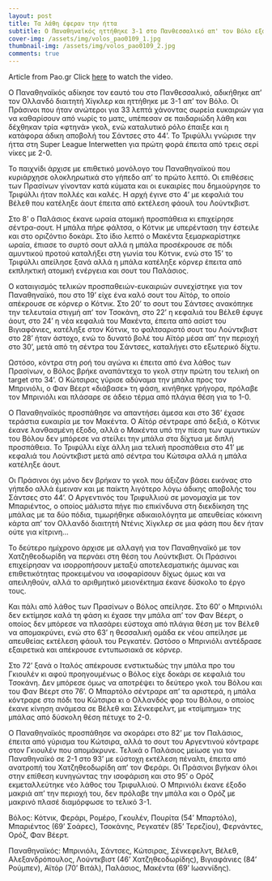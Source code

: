 ```yaml
---
layout: post
title: Τα λάθη έφεραν την ήττα
subtitle: Ο Παναθηναϊκός ηττήθηκε 3-1 στο Πανθεσσαλικό απ' τον Βόλο εξαιτίας δικών του σφαλμάτων αλλά και του διαιτητή Χίγκλερ
cover-img: /assets/img/volos_pao0109_1.jpg
thumbnail-img: /assets/img/volos_pao0109_2.jpg
comments: true
---
```

Article from Pao.gr
Click [here](https://www.youtube.com/watch?v=1gKb4dx7qsA)  to watch the video.

Ο Παναθηναϊκός αδίκησε τον εαυτό του στο Πανθεσσαλικό, αδικήθηκε απ’ τον Ολλανδό διαιτητή Χίγκλερ και ηττήθηκε με 3-1 απ’ τον Βόλο. Οι Πράσινοι που ήταν ανώτεροι για 33 
λεπτά χάνοντας σωρεία ευκαιριών για να καθαρίσουν από νωρίς το ματς, υπέπεσαν σε παιδαριώδη λάθη και δέχθηκαν τρία «φτηνά» γκολ, ενώ καταλυτικό ρόλο έπαιξε και η κατάφορα
άδικη αποβολή του Σάντσες στο 44’. Το Τριφύλλι γνώρισε την ήττα στη Super League Interwetten για πρώτη φορά έπειτα από τρεις σερί νίκες με 2-0.

Το παιχνίδι άρχισε με επιθετικό μονόλογο του Παναθηναϊκού που κυριάρχησε ολοκληρωτικά στο γήπεδο απ’ το πρώτο λεπτό. Οι επιθέσεις των Πρασίνων γίνονταν κατά κύματα 
και οι ευκαιρίες που δημιούργησε το Τριφύλλι ήταν πολλές και καλές. Η αρχή έγινε στο 4’ με κεφαλιά του Βέλεθ που κατέληξε άουτ έπειτα από εκτέλεση φάουλ του Λούντκβιστ.

Στο 8’ ο Παλάσιος έκανε ωραία ατομική προσπάθεια κι επιχείρησε σέντρα-σουτ. Η μπάλα πήρε φάλτσα, ο Κότνικ με υπερένταση την έστειλε και στο οριζόντιο δοκάρι. 
Στο ίδιο λεπτό ο Μακέντα ξεμαρκαρίστηκε ωραία, έπιασε το συρτό σουτ αλλά η μπάλα προσέκρουσε σε πόδι αμυντικού προτού καταλήξει στη γωνία του Κότνικ, ενώ στο 15’ 
το Τριφύλλι απείλησε ξανά αλλά η μπάλα κατέληξε κόρνερ έπειτα από εκπληκτική ατομική ενέργεια και σουτ του Παλάσιος.

Ο καταιγισμός τελικών προσπαθειών-ευκαιριών συνεχίστηκε για τον Παναθηναϊκό, που στο 19’ είχε ένα καλό σουτ του Αϊτόρ, το οποίο απέκρουσε σε κόρνερ ο Κότνικ.
Στο 20’ το σουτ του Σάντσες ανακόπηκε την τελευταία στιγμή απ’ τον Τσοκάνη, στο 22’ η κεφαλιά του Βέλεθ έφυγε άουτ, στο 24’ η νέα κεφαλιά του Μακέντα, έπειτα 
από ασίστ του Βιγιαφάνιες, κατέληξε στον Κότνικ, το φαλτσαριστό σουτ του Λούντκβιστ στο 28’ ήταν άστοχο, ενώ το δυνατό βολέ του Αϊτόρ μέσα απ’ την περιοχή στο 
30’, μετά από τη σέντρα του Σάντσες, καταλήγει στο εξωτερικό δίχτυ.

Ωστόσο, κόντρα στη ροή του αγώνα κι έπειτα από ένα λάθος των Πρασίνων, ο Βόλος βρήκε αναπάντεχα το γκολ στην πρώτη του τελική on target στο 34’. Ο Κώτσιρας γύρισε 
αδύναμα την μπάλα προς τον Μπρινιόλι, ο Φαν Βέερτ «διάβασε» τη φάση, κινήθηκε γρήγορα, πρόλαβε τον Μπρινιόλι και πλάσαρε σε άδειο τέρμα από πλάγια θέση για το 1-0.

Ο Παναθηναϊκός προσπάθησε να απαντήσει άμεσα και στο 36’ έχασε τεράστια ευκαιρία με τον Μακέντα. Ο Αϊτόρ σέντραρε από δεξιά, ο Κότνικ έκανε λανθασμένη έξοδο, αλλά 
ο Μακέντα υπό την πίεση των αμυντικών του Βόλου δεν μπόρεσε να στείλει την μπάλα στα δίχτυα με διπλή προσπάθεια. Το Τριφύλλι είχε άλλη μια τελική προσπάθεια στο 41’ 
με κεφαλιά του Λούντκβιστ μετά από σέντρα του Κώτσιρα αλλά η μπάλα κατέληξε άουτ. 

Οι Πράσινοι όχι μόνο δεν βρήκαν το γκολ που άξιζαν βάσει εικόνας στο γήπεδο αλλά έμειναν και με παίκτη λιγότερο λόγω άδικης αποβολής του Σάντσες στο 44’. 
Ο Αργεντινός του Τριφυλλιού σε μονομαχία με τον Μπαριέντος, ο οποίος μάλιστα πήγε πιο επικίνδυνα στη διεκδίκηση της μπάλας με τα δύο πόδια, τιμωρήθηκε αδικαιολόγητα με
απευθείας κόκκινη κάρτα απ’ τον Ολλανδό διαιτητή Ντένις Χίγκλερ σε μια φάση που δεν ήταν ούτε για κίτρινη…

Το δεύτερο ημίχρονο άρχισε με αλλαγή για τον Παναθηναϊκό με τον Χατζηθεοδωρίδη να περνάει στη θέση του Λούντκβιστ. Οι Πράσινοι επιχείρησαν να ισορροπήσουν 
μεταξύ αποτελεσματικής άμυνας και επιθετικότητας προκειμένου να ισοφαρίσουν δίχως όμως και να απειληθούν, αλλά το αριθμητικό μειονέκτημα έκανε δύσκολο το έργο τους.

Και πάλι από λάθος των Πρασίνων ο Βόλος απείλησε. Στο 60’ ο Μπρινιόλι δεν εκτίμησε καλά τη φάση κι έχασε την μπάλα απ’ τον Φαν Βέερτ, ο οποίος δεν μπόρεσε 
να πλασάρει εύστοχα από πλάγια θέση με τον Βέλεθ να απομακρύνει, ενώ στο 63’ η θεσσαλική ομάδα εκ νέου απείλησε με απευθείας εκτέλεση φάουλ του Ρεγκατέν. 
Ωστόσο ο Μπρινιόλι αντέδρασε εξαιρετικά και απέκρουσε εντυπωσιακά σε κόρνερ.

Στο 72’ ξανά ο Ιταλός απέκρουσε ενστικτωδώς την μπάλα προ του Γκιουλέν κι αφού προηγουμένως ο Βόλος είχε δοκάρι σε κεφαλιά του Τσοκάνη. Δεν μπόρεσε όμως να 
αποτρέψει το δεύτερο γκολ του Βόλου και του Φαν Βέερτ στο 76’. Ο Μπαρτόλο σέντραρε απ’ τα αριστερά, η μπάλα κόντραρε στο πόδι του Κώτσιρα κι ο Ολλανδός φορ του Βόλου, 
ο οποίος έκανε κίνηση ανάμεσα σε Βέλεθ και Σένκεφελντ, με «τσίμπημα» της μπάλας από δύσκολη θέση πέτυχε το 2-0.

Ο Παναθηναϊκός προσπάθησε να σκοράρει στο 82’ με τον Παλάσιος, έπειτα από γύρισμα του Κώτσιρα, αλλά το σουτ του Αργεντινού κόντραρε στον Γκιουλέν που απομάκρυνε. 
Τελικά ο Παλάσιος μείωσε για τον Παναθηναϊκό σε 2-1 στο 93’ με εύστοχη εκτέλεση πέναλτι, έπειτα από ανατροπή του Χατζηθεοδωρίδη απ’ τον Φεράρι. Οι Πράσινοι βγήκαν 
όλοι στην επίθεση κυνηγώντας την ισοφάριση και στο 95’ ο Ορόζ εκμεταλλεύτηκε νέο λάθος του Τριφυλλιού. Ο Μπρινιόλι έκανε έξοδο μακριά απ’ την περιοχή του, δεν πρόλαβε 
την μπάλα και ο Ορόζ με μακρινό πλασέ διαμόρφωσε το τελικό 3-1.

Βόλος: Κότνικ, Φεράρι, Ρομέρο, Γκουλέν, Πουρίτα (54’ Μπαρτόλο), Μπαριέντος (69’ Σοάρες), Τσοκάνης, Ρεγκατέν (85’ Τερεζίου), Φερνάντες, Ορόζ, Φαν Βέερτ.

Παναθηναϊκός: Μπρινιόλι, Σάντσες, Κώτσιρας, Σένκεφελντ, Βέλεθ, Αλεξανδρόπουλος, Λούντκβιστ (46’ Χατζηθεοδωρίδης), Βιγιαφάνιες (84’ Ρούμπεν), Αϊτόρ (70’ Βιτάλ), Παλάσιος, Μακέντα (69’ Ιωαννίδης).
